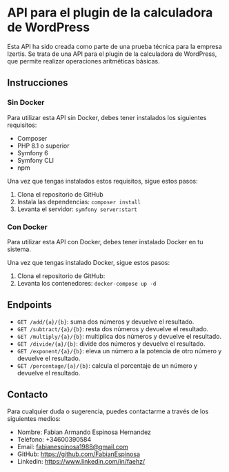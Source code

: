 # API para el plugin de la calculadora de WordPress

Esta API ha sido creada como parte de una prueba técnica para la empresa Izertis. Se trata de una API para el plugin de la calculadora de WordPress, que permite realizar operaciones aritméticas básicas.

## Instrucciones

### Sin Docker

Para utilizar esta API sin Docker, debes tener instalados los siguientes requisitos:

- Composer
- PHP 8.1 o superior
- Symfony 6
- Symfony CLI
- npm

Una vez que tengas instalados estos requisitos, sigue estos pasos:

1. Clona el repositorio de GitHub
2. Instala las dependencias: `composer install`
3. Levanta el servidor: `symfony server:start`

### Con Docker

Para utilizar esta API con Docker, debes tener instalado Docker en tu sistema.

Una vez que tengas instalado Docker, sigue estos pasos:

1. Clona el repositorio de GitHub:
2. Levanta los contenedores: `docker-compose up -d`

## Endpoints

- `GET /add/{a}/{b}`: suma dos números y devuelve el resultado.
- `GET /subtract/{a}/{b}`: resta dos números y devuelve el resultado.
- `GET /multiply/{a}/{b}`: multiplica dos números y devuelve el resultado.
- `GET /divide/{a}/{b}`: divide dos números y devuelve el resultado.
- `GET /exponent/{a}/{b}`: eleva un número a la potencia de otro número y devuelve el resultado.
- `GET /percentage/{a}/{b}`: calcula el porcentaje de un número y devuelve el resultado.

## Contacto

Para cualquier duda o sugerencia, puedes contactarme a través de los siguientes medios:

- Nombre: Fabian Armando Espinosa Hernandez
- Teléfono: +34600390584
- Email: fabianespinosa1988@gmail.com
- GitHub: https://github.com/FabianEspinosa
- Linkedin: https://www.linkedin.com/in/faehz/

